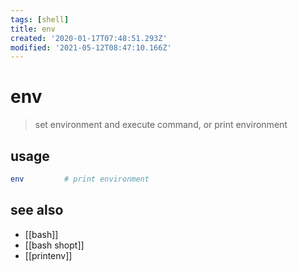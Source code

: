 ```yaml
---
tags: [shell]
title: env
created: '2020-01-17T07:48:51.293Z'
modified: '2021-05-12T08:47:10.166Z'
---
```


# env
> set environment and execute command, or print environment

## usage
```sh
env         # print environment
```
## see also
- [[bash]]
- [[bash shopt]]
- [[printenv]]
